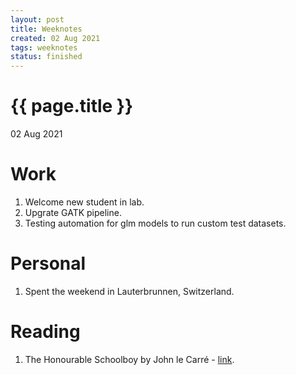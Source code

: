 ```yaml
---
layout: post
title: Weeknotes
created: 02 Aug 2021
tags: weeknotes
status: finished
---
```


{{ page.title }}
================

<p class="meta">02 Aug 2021</p>

# Work
1. Welcome new student in lab.
2. Upgrate GATK pipeline.
3. Testing automation for glm models to run custom test datasets.

# Personal 
1. Spent the weekend in Lauterbrunnen, Switzerland.

# Reading
1. The Honourable Schoolboy by John le Carré - [link](https://www.goodreads.com/book/show/18990.The_Honourable_Schoolboy).
